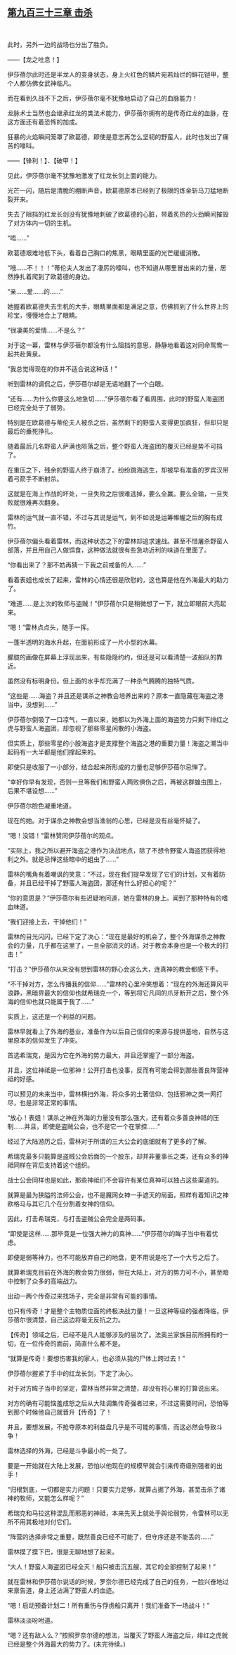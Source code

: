## [第九百三十三章 击杀](https://www.xxbiquge.com/11_11222/9031255.html)
﻿

  此时，另外一边的战场也分出了胜负。

  ——【龙之吐息！】

  伊莎蓓尔此时还是半龙人的变身状态，身上火红色的鳞片宛若灿烂的鲜花铠甲，整个人都仿佛女武神临凡。

  而在看到久战不下之后，伊莎蓓尔毫不犹豫地启动了自己的血脉能力！

  龙脉术士当然也会继承红龙的类法术能力，伊莎蓓尔拥有的是传奇红龙的血脉，在这方面还有着恐怖的加成。

  狂暴的火焰瞬间笼罩了欧葛德，即使是意志再怎么坚韧的野蛮人，此时也发出了痛苦的嚎叫。

  ——【锋利！】、【破甲！】

  见此，伊莎蓓尔毫不犹豫地激发了红龙长剑上面的能力。

  光芒一闪，随后是清脆的绷断声音，欧葛德原本已经到了极限的炼金斩马刀猛地断裂开来。

  失去了阻挡的红龙长剑没有犹豫地刺破了欧葛德的心脏，带着炙热的火劲瞬间摧毁了对方体内一切的生机。

  “唔……”

  欧葛德艰难地低下头，看着自己胸口的焦黑，眼睛里面的光芒缓缓消散。

  “哦……不！！！”蒂伦夫人发出了凄厉的嚎叫，也不知道从哪里冒出来的力量，居然挣扎着爬到了欧葛德的身边。

  “亲……爱……的……”

  她握着欧葛德失去生机的大手，眼睛里面都是满足之意，仿佛抓到了什么世界上的珍宝，慢慢地合上了眼睛。

  “很凄美的爱情……不是么？”

  对于这一幕，雷林与伊莎蓓尔都没有什么阻挡的意思，静静地看着这对同命鸳鸯一起共赴黄泉。

  “我总觉得现在的你并不适合说这种话！”

  听到雷林的调侃之后，伊莎蓓尔却是无语地翻了一个白眼。

  “还有……为什么你要这么地急切……”伊莎蓓尔看了看周围，此时的野蛮人海盗团已经完全处于了弱势。

  特别是在欧葛德与蒂伦夫人被杀之后，虽然剩下的野蛮人变得更加疯狂，但却只是最后的垂死挣扎。

  随着最后几名野蛮人萨满也陨落之后，整个野蛮人海盗团的覆灭已经是势不可挡了。

  在重压之下，残余的野蛮人终于崩溃了。纷纷跳海逃生，却被早有准备的罗宾汉带着弓箭手不断射杀。

  这就是在海上作战的坏处，一旦失败之后很难逃掉，要么全赢。要么全输，一旦失败就很难再次翻身。

  雷林的运气就一直不错，不过与其说是运气，到不如说是运筹帷幄之后的胸有成竹。

  伊莎蓓尔偏头看着雷林，而这种状态之下的雷林却追求速战。甚至不惜屠杀野蛮人部落，并且用自己人做饵食，这种做法就很有些急功近利的味道在里面了。

  “你看出来了？那不妨再猜一下我之前戒备的人……”

  看着表姐也成长了起来，雷林的心情还很是欣慰的，这也算是他在外海最大的助力了。

  “难道……是上次的牧师与盗贼！”伊莎蓓尔只是稍微想了一下，就立即眼前大亮起来。

  “嗯！”雷林点点头，随手一挥。

  一蓬半透明的海水升起，在面前形成了一片小型的水幕。

  朦胧的画像在屏幕上浮现出来，有些隐隐约约，但还是可以看清楚一波船队的靠近。

  虽然没有标明身份。但上面的水手却充满了一种杀气腾腾的独特气质。

  “这些是……海盗？并且还是谋杀之神教会培养出来的？原本一直隐藏在海盗之港当中，没想到……”

  伊莎蓓尔倒吸了一口凉气，一直以来，她都以为外海上面的海盗势力只剩下绯红之虎与野蛮人海盗团，却忽视了那些零星闲散的小海盗。

  但实质上，那些零星的小股海盗才是支撑整个海盗之港的重要力量！海盗之潮当中起码有一大半都是他们撑起来的。

  即使只是收服了一小部分，结合起来所形成的力量也足够伊莎蓓尔忌惮了。

  “幸好你早有发现，否则一旦等我们和野蛮人两败俱伤之后，再被这群蝗虫围上，后果不堪设想……”

  伊莎蓓尔脸色凝重地道。

  现在的她。对于谋杀之神教会想当渔翁的心思，已经是没有丝毫怀疑了。

  “嗯！没错！”雷林赞同伊莎蓓尔的观点。

  “实际上，我之所以避开海盗之港作为决战地点，除了不想令野蛮人海盗团获得地利之外。就是忌惮这些暗中的蛆虫了……”

  雷林的嘴角有着嘲讽的笑意：“不过，现在我们提早发现了它们的计划，又有着防备，并且已经干掉了野蛮人海盗团，那还有什么好担心的呢？”

  “你的意思是？”伊莎蓓尔有些迟疑地问道，她在雷林的身上。闻到了那种特有的嗜血味道。

  “我们迎接上去，干掉他们！”

  雷林的目光闪闪，已经下定了决心：“现在是最好的机会了，整个外海谋杀之神教会的力量，几乎都在这里了，一旦全部消灭的话，对于教会本身也是一个极大的打击！”

  “打击？”伊莎蓓尔从来没有想到雷林的野心会这么大，连真神的教会都感下手。

  “不干掉对方，怎么传播我的信仰……”雷林的心里冷笑想着：“现在的外海还算风平浪静，黑暗界最大的信仰也就希瑞克一个，等到将它凡间的爪牙断开之后，整个外海的信仰也就只能属于我了……”

  实质上，这还是一个利益的问题。

  雷林早就看上了外海的基业，准备作为以后自己信仰的来源与提供基地，自然与这里原本的信仰发生了冲突。

  首选希瑞克，是因为它在外海的势力最大，并且还掌握了一部分海盗。

  并且，这位神祗是一位邪神！公开打击也没事，反而有可能会得到那些善良阵营神祗的好感。

  可以预见的未来当中，雷林横扫外海，将众多的土著信仰、包括邪神之类一网打尽，也是非常正常的事情。

  “放心！表姐！谋杀之神在外海的力量没有那么强大，还有着众多善良神祗的压制……并且，即使是盗贼公会，也不是它一个在掌控……”

  经过了大陆游历之后，雷林对于所谓的三大公会的底细就有了更多的了解。

  希瑞克最多只能算是盗贼公会后面的一个股东，却并非董事长之类，还有众多的神祗同样在背后支持着这个组织。

  战士公会同样也是如此，那些神祗们不会容许有某位真神可以独占这些渠道的。

  就算是最为狭隘的法师公会，也不是魔网女神一手遮天的局面，照样有着知识之神欧格马与其它几个在分割着女神的信仰。

  因此，打击希瑞克，与打击盗贼公会完全是两码事。

  “即使是这样……那毕竟是一位强大神力的真神……”伊莎蓓尔的眸子当中有着忧虑。

  即便是弱等神力，也不可能放弃自己的地盘，更不用说是吃了一个大亏之后了。

  就算希瑞克目前在外海的教会势力很弱，但在大陆上，对方的势力可不小，甚至暗中控制了众多的高端战力。

  出动一两个传奇过来找场子，完全是非常有可能的事情。

  也只有传奇！才是整个主物质位面的终极决战力量！一旦这种等级的强者降临，伊莎蓓尔很清楚，自己这边将毫无反抗之力。

  【传奇】领域之后，已经不是凡人能够涉及的层次了。法奥兰家族目前所拥有的一切，在一位传奇的面前，简直什么都不是。

  “就算是传奇！要想伤害我的家人，也必须从我的尸体上跨过去！”

  伊莎蓓尔握紧了手中的红龙长剑，下定了决心。

  对于对方眸子当中的坚定，雷林当然非常之清楚，却没有将心里的打算说出来。

  对方的确有可能恼羞成怒之后从大陆调集传奇强者过来，不过这需要时间，恐怕等到那个时候他自己就晋升【传奇】了！

  并且，要想发展，不抢夺原本的利益盘几乎是不可能的事情，而这必然会导致斗争！

  雷林选择的外海，已经是斗争最小的一处了。

  要是一开始就在大陆上发展，恐怕以他现在的规模早就会引来传奇级别强者的出手！

  “归根到底，一切都是实力问题！只要实力足够，就算占据了外海，甚至击杀了诸神的牧师，又能怎么样呢？”

  希瑞克和马拉这种混乱而邪恶的神祗，本来先天上就处于舆论弱势，令雷林可以无所不用其极地对付它们。

  “阵营的选择非常之重要，既然善良已经不可能了，但守序还是不能丢的……”

  雷林摸了摸下巴，很是无聊地想了起来。

  “大人！野蛮人海盗团已经全灭！船只被击沉五艘，其它的全部控制了起来！”

  就在雷林和伊莎蓓尔说话的时候，罗奈尔德已经完成了自己的任务，一脸兴奋地过来禀告道，身上还沾满了野蛮人的血迹。

  “嗯！启动预备计划二！所有重伤与俘虏船只离开！我们准备下一场战斗！”

  雷林淡淡吩咐道。

  “嗯？还有敌人么？”按照罗奈尔德的想法，当覆灭了野蛮人海盗之后，绯红之虎就已经是整个外海最大的势力了。(未完待续。)

  
